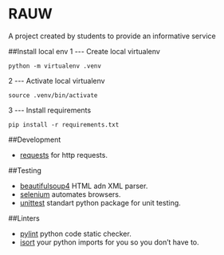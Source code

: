 <h1>RAUW</h1>
A project created by students to provide an informative service

##Install local env
1 --- Create local virtualenv
```
python -m virtualenv .venv
```
2 --- Activate local virtualenv
```
source .venv/bin/activate
```
3 --- Install requirements
```
pip install -r requirements.txt
```

##Development
- [requests](https://2.python-requests.org/en/master/) for http requests.

##Testing
- [beautifulsoup4](https://pypi.org/project/beautifulsoup4/) HTML adn XML parser.
- [selenium](https://www.seleniumhq.org/docs/)  automates browsers.
- [unittest](https://pythonworld.ru/moduli/modul-unittest.html) standart python package for unit testing.

##Linters
- [pylint](https://pypi.org/project/pylint/) python code static checker.
- [isort](https://pypi.org/project/isort/) your python imports for you so you don’t have to.

